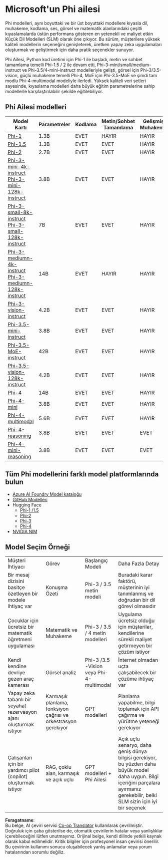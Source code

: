 <!--
CO_OP_TRANSLATOR_METADATA:
{
  "original_hash": "b5d936ffe4dfbab2244f6eb21b11f3b3",
  "translation_date": "2025-07-16T18:33:43+00:00",
  "source_file": "md/01.Introduction/01/01.PhiFamily.md",
  "language_code": "tr"
}
-->
# Microsoft'un Phi ailesi

Phi modelleri, aynı boyuttaki ve bir üst boyuttaki modellere kıyasla dil, muhakeme, kodlama, ses, görsel ve matematik alanlarındaki çeşitli kıyaslamalarda üstün performans gösteren en yetenekli ve maliyet etkin Küçük Dil Modelleri (SLM) olarak öne çıkıyor. Bu sürüm, müşterilere yüksek kaliteli modellerin seçeneğini genişleterek, üretken yapay zeka uygulamaları oluşturmak ve geliştirmek için daha pratik seçenekler sunuyor.

Phi Ailesi, Python kod üretimi için Phi-1 ile başladı, metin ve sohbet tamamlama temelli Phi-1.5 / 2 ile devam etti, Phi-3-mini/small/medium-instruct ve Phi-3.5/4-mini-instruct modelleriyle gelişti, görsel için Phi-3/3.5-vision, güçlü muhakeme temelli Phi-4, MoE için Phi-3.5-MoE ve şimdi tam modlu Phi-4-multimodal modeliyle ilerledi. Yüksek kaliteli veri setleri sayesinde, kıyaslama modelleri daha büyük eğitim parametrelerine sahip modellerle karşılaştırılabilir şekilde eğitilebiliyor.

## Phi Ailesi modelleri

<div style="font-size:8px">

| Model Kartı |Parametreler|Kodlama|Metin/Sohbet Tamamlama|Gelişmiş Muhakeme| Görsel | Ses | MoE
| - | -  | - | - |- |- |- |- |
|[Phi-1](https://huggingface.co/microsoft/phi-1)|1.3B| EVET| HAYIR | HAYIR |HAYIR |HAYIR |HAYIR |
|[Phi-1.5](https://huggingface.co/microsoft/phi-1_5)|1.3B| EVET|EVET| HAYIR |HAYIR |HAYIR |HAYIR |
|[Phi-2](https://huggingface.co/microsoft/phi-1_5)|2.7B| EVET|EVET| HAYIR |HAYIR |HAYIR |HAYIR |
|[Phi-3-mini-4k-instruct](https://huggingface.co/microsoft/Phi-3-mini-4k-instruct)<br/>[Phi-3-mini-128k-instruct](https://huggingface.co/microsoft/Phi-3-mini-128k-instruct)|3.8B| EVET|EVET| HAYIR |HAYIR |HAYIR |HAYIR |
|[Phi-3-small-8k-instruct](https://huggingface.co/microsoft/Phi-3-small-8k-instruct)<br/>[Phi-3-small-128k-instruct](https://huggingface.co/microsoft/Phi-3-small-128k-instruct)<br/>|7B| EVET|EVET| HAYIR |HAYIR |HAYIR |HAYIR |
|[Phi-3-mediumn-4k-instruct](https://huggingface.co/microsoft/Phi-3-medium-4k-instruct)<br>[Phi-3-mediumn-128k-instruct](https://huggingface.co/microsoft/Phi-3-medium-128k-instruct)|14B|EVET|HAYIR| HAYIR |HAYIR |HAYIR |HAYIR |
|[Phi-3-vision-instruct](https://huggingface.co/microsoft/Phi-3-vision-128k-instruct)|4.2B|EVET|EVET|HAYIR |HAYIR |HAYIR |HAYIR |
|[Phi-3.5-mini-instruct](https://huggingface.co/microsoft/Phi-3.5-mini-instruct)|3.8B|EVET|EVET| HAYIR |HAYIR |HAYIR |HAYIR |
|[Phi-3.5-MoE-instruct](https://huggingface.co/microsoft/Phi-3.5-MoE-instruct)|42B|EVET|EVET| HAYIR |HAYIR |HAYIR |EVET |
|[Phi-3.5-vision-128k-instruct](https://huggingface.co/microsoft/Phi-3.5-vision-instruct)|4.2B|EVET|EVET| HAYIR |EVET |HAYIR |HAYIR |
|[Phi-4](https://huggingface.co/microsoft/phi-4)|14B|EVET|EVET| HAYIR |HAYIR |HAYIR |HAYIR |
|[Phi-4-mini](https://huggingface.co/microsoft/Phi-4-mini-instruct)|3.8B|EVET|EVET| HAYIR |HAYIR |HAYIR |HAYIR |
|[Phi-4-multimodal](https://huggingface.co/microsoft/Phi-4-multimodal-instruct)|5.6B|EVET|EVET| HAYIR |EVET |EVET |HAYIR |
|[Phi-4-reasoning](../../../../../md/01.Introduction/01)|3.8B|EVET|EVET| EVET |HAYIR |HAYIR |HAYIR |
|[Phi-4-mini-reasoning](../../../../../md/01.Introduction/01)|3.8B|EVET|EVET| EVET |HAYIR |HAYIR |HAYIR |

</div>

## **Tüm Phi modellerini farklı model platformlarında bulun**

- [Azure AI Foundry Model kataloğu](https://ai.azure.com/explore/models?selectedCollection=phi)
- [GitHub Modelleri](https://github.com/marketplace?query=Phi&type=models)
- Hugging Face
  - [Phi-1 /1.5](https://huggingface.co/collections/microsoft/phi-1-6626e29134744e94e222d572)
  - [Phi-2](https://huggingface.co/microsoft/phi-2)
  - [Phi-3](https://huggingface.co/collections/microsoft/phi-3-6626e15e9585a200d2d761e3)
  - [Phi-4](https://huggingface.co/collections/microsoft/phi-4-677e9380e514feb5577a40e4) 
- [NVIDIA NIM](https://build.nvidia.com/search?q=Phi)
 
## Model Seçim Örneği

| | | | |
|-|-|-|-|
|Müşteri İhtiyacı|Görev|Başlangıç Modeli|Daha Fazla Detay|
|Bir mesaj dizisini basitçe özetleyen bir modele ihtiyaç var|Konuşma Özeti|Phi-3 / 3.5 metin modeli|Buradaki karar faktörü, müşterinin iyi tanımlanmış ve doğrudan bir dil görevi olmasıdır|
|Çocuklar için ücretsiz bir matematik öğretmeni uygulaması|Matematik ve Muhakeme|Phi-3 / 3.5 / 4 metin modelleri|Uygulama ücretsiz olduğu için müşteriler, kendilerine sürekli maliyet getirmeyen bir çözüm istiyor|
|Kendi kendine devriye gezen araç kamerası|Görsel analiz|Phi-3 /3.5 -Vision veya Phi-4-multimodal|İnternet olmadan uçta çalışabilecek bir çözüme ihtiyaç var|
|Yapay zeka tabanlı bir seyahat rezervasyon ajanı oluşturmak istiyor|Karmaşık planlama, fonksiyon çağrısı ve orkestrasyon gerekiyor|GPT modelleri|Planlama yapabilme, bilgi toplamak için API çağırma ve yürütme yeteneği gerekiyor|
|Çalışanları için bir yardımcı pilot (copilot) oluşturmak istiyor|RAG, çoklu alan, karmaşık ve açık uçlu|GPT modelleri + Phi Ailesi|Açık uçlu senaryo, daha geniş dünya bilgisi gerekiyor, bu yüzden daha büyük model daha uygun. Bilgi içeriğini parçalara ayırmanız gerekebilir, belki SLM sizin için iyi bir seçenek|

**Feragatname**:  
Bu belge, AI çeviri servisi [Co-op Translator](https://github.com/Azure/co-op-translator) kullanılarak çevrilmiştir. Doğruluk için çaba gösterilse de, otomatik çevirilerin hatalar veya yanlışlıklar içerebileceğini lütfen unutmayınız. Orijinal belge, kendi dilinde yetkili kaynak olarak kabul edilmelidir. Kritik bilgiler için profesyonel insan çevirisi önerilir. Bu çevirinin kullanımı sonucu oluşabilecek yanlış anlamalar veya yorum hatalarından sorumlu değiliz.